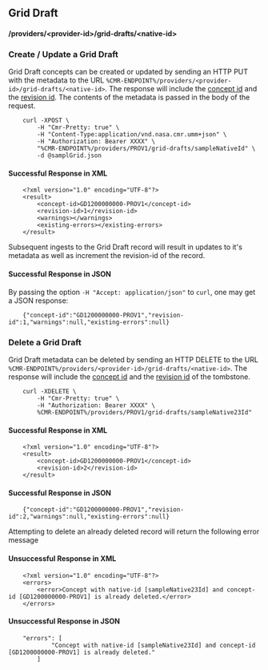 ## <a name="grid-draft"></a> Grid Draft

#### <a name="provider-info-grid-draft"></a> /providers/&lt;provider-id&gt;/grid-drafts/&lt;native-id&gt;

### <a name="create-update-grid-draft"></a> Create / Update a Grid Draft

Grid Draft concepts can be created or updated by sending an HTTP PUT with the metadata to the URL `%CMR-ENDPOINT%/providers/<provider-id>/grid-drafts/<native-id>`. The response will include the [concept id](#concept-id) and the [revision id](#revision-id). The contents of the metadata is passed in the body of the request.

```
    curl -XPOST \
        -H "Cmr-Pretty: true" \
        -H "Content-Type:application/vnd.nasa.cmr.umm+json" \
        -H "Authorization: Bearer XXXX" \
        "%CMR-ENDPOINT%/providers/PROV1/grid-drafts/sampleNativeId" \
        -d @samplGrid.json
```

#### Successful Response in XML

```
    <?xml version="1.0" encoding="UTF-8"?>
    <result>
        <concept-id>GD1200000000-PROV1</concept-id>
        <revision-id>1</revision-id>
        <warnings></warnings>
        <existing-errors></existing-errors>
    </result>
```
Subsequent ingests to the Grid Draft record will result in updates to it's metadata as well as increment the revision-id of the record.

#### Successful Response in JSON

By passing the option `-H "Accept: application/json"` to `curl`, one may
get a JSON response:

```
    {"concept-id":"GD1200000000-PROV1","revision-id":1,"warnings":null,"existing-errors":null}
```

### <a name="delete-grid-draft"></a> Delete a Grid Draft

Grid Draft metadata can be deleted by sending an HTTP DELETE to the URL `%CMR-ENDPOINT%/providers/<provider-id>/grid-drafts/<native-id>`. The response will include the [concept id](#concept-id) and the [revision id](#revision-id) of the tombstone.

```
    curl -XDELETE \
        -H "Cmr-Pretty: true" \
        -H "Authorization: Bearer XXXX" \
        %CMR-ENDPOINT%/providers/PROV1/grid-drafts/sampleNative23Id"
```

#### Successful Response in XML

```
    <?xml version="1.0" encoding="UTF-8"?>
    <result>
        <concept-id>GD1200000000-PROV1</concept-id>
        <revision-id>2</revision-id>
    </result>
```

#### Successful Response in JSON

```
    {"concept-id":"GD1200000000-PROV1","revision-id":2,"warnings":null,"existing-errors":null}
```

Attempting to delete an already deleted record will return
the following error message

#### Unsuccessful Response in XML

```
    <?xml version="1.0" encoding="UTF-8"?>
    <errors>
        <error>Concept with native-id [sampleNative23Id] and concept-id [GD1200000000-PROV1] is already deleted.</error>
    </errors>
```

#### Unsuccessful Response in JSON

```
    "errors": [
            "Concept with native-id [sampleNative23Id] and concept-id [GD1200000000-PROV1] is already deleted."
        ]
```
